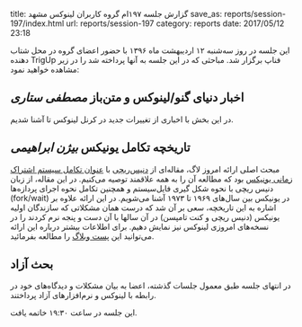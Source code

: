 title: گزارش جلسه ۱۹۷ام گروه کاربران لینوکس مشهد
save_as: reports/session-197/index.html
url: reports/session-197
category: reports
date: 2017/05/12 23:18

این جلسه در روز سه‌شنبه ۱۲ اردیبهشت ماه ۱۳۹۶ با حضور اعضای گروه در محل شتاب دهنده TrigUp فناپ برگزار شد. مباحثی که در این جلسه به آنها پرداخته شد را در زیر مشاهده خواهید نمود:
<!--more-->

## اخبار دنیای گنو/لینوکس و متن‌باز *مصطفی ستاری*
در این بخش با اخباری از تغییرات جدید در کرنل لینوکس تا آشنا شدیم.

## تاریخچه تکامل یونیکس *بیژن ابراهیمی*
مبحث اصلی ارائه امروز لاگ، مقاله‌ای از [دنیس‌ریچی](https://en.wikipedia.org/wiki/Dennis_Ritchie) با
[عنوان تکامل سیستم اشتراک زمانی یونیکس](http://www.read.seas.harvard.edu/~kohler/class/aosref/ritchie84evolution.pdf) بود
که مطالعه آن را به همه علاقمند توصیه می‌کنیم. در این مقاله، از زبان دنیس ریچی با نحوه شکل گیری فایل‌سیستم و همچنین تکامل نحوه اجرای پردازه‌ها (fork/wait) در یونیکس بین سال‌های
۱۹۶۹ تا ۱۹۷۳ آشنا می‌شویم. در این ارائه علاوه بر اشاره به این تاریخچه، سعی بر آن شد که درست همان مشکلاتی که سازندگان اولیه
یونیکس (دنیس ریچی و کنت تامپسن) در آن سالها با آن دست و پنجه نرم کردند را در نسخه‌های امروزی لینوکس نیز نمایش دهیم. برای اطلاعات بیشتر
درباره این ارائه می‌توانید این
[پست وبلاگ](http://bijanebrahimi.github.io/blog/looking-at-the-evolution-of-the-unix-time-sharing-system.html) را مطالعه بفرمائید.

## بحث آزاد
در انتهای جلسه طبق معمول جلسات گذشته، اعضا به بیان مشکلات و دیدگاه‌های خود در رابطه با لینوکس و نرم‌افزارهای آزاد پرداختند.

این جلسه در ساعت ۱۹:۳۰ خاتمه یافت.
